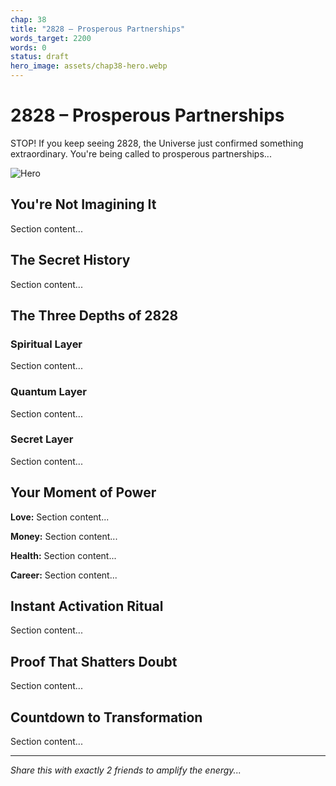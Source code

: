 ```yaml
---
chap: 38
title: "2828 – Prosperous Partnerships"
words_target: 2200
words: 0
status: draft
hero_image: assets/chap38-hero.webp
---
```


# 2828 – Prosperous Partnerships

STOP! If you keep seeing 2828, the Universe just confirmed something extraordinary. You're being called to prosperous partnerships...

![Hero](../assets/chap38-hero.webp)

## You're Not Imagining It

Section content...

## The Secret History

Section content...

## The Three Depths of 2828

### Spiritual Layer
Section content...

### Quantum Layer
Section content...

### Secret Layer
Section content...

## Your Moment of Power

**Love:** Section content...

**Money:** Section content...

**Health:** Section content...

**Career:** Section content...

## Instant Activation Ritual

Section content...

## Proof That Shatters Doubt

Section content...

## Countdown to Transformation

Section content...

---

*Share this with exactly 2 friends to amplify the energy...*
